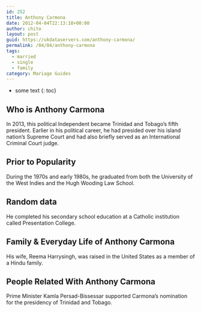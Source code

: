```yaml
---
id: 252
title: Anthony Carmona
date: 2012-04-04T22:13:18+00:00
author: chito
layout: post
guid: https://ukdataservers.com/anthony-carmona/
permalink: /04/04/anthony-carmona  
tags:
  - married
  - single
  - family
category: Mariage Guides
---
```


* some text
{: toc}


## Who is  Anthony Carmona
                  
                  
                  
In 2013, this political Independent became Trinidad and Tobago&#8217;s fifth president. Earlier in his political career, he had presided over his island nation&#8217;s Supreme Court and had also briefly served as an International Criminal Court judge.
                  
                
                
                
## Prior to Popularity 
                  
                  
                  
During the 1970s and early 1980s, he graduated from both the University of the West Indies and the Hugh Wooding Law School.
                  
                
                
                
## Random data 
                  
                  
                  
He completed his secondary school education at a Catholic institution called Presentation College.
                  
                
                
                
## Family & Everyday Life of Anthony Carmona
                  
                  
                  
His wife, Reema Harrysingh, was raised in the United States as a member of a Hindu family.
                  
                
                
                
## People Related With  Anthony Carmona
                  
                  
                  
Prime Minister Kamla Persad-Bissessar supported Carmona&#8217;s nomination for the presidency of Trinidad and Tobago.
                  
                
              
            
          
          
          
    
    
  
